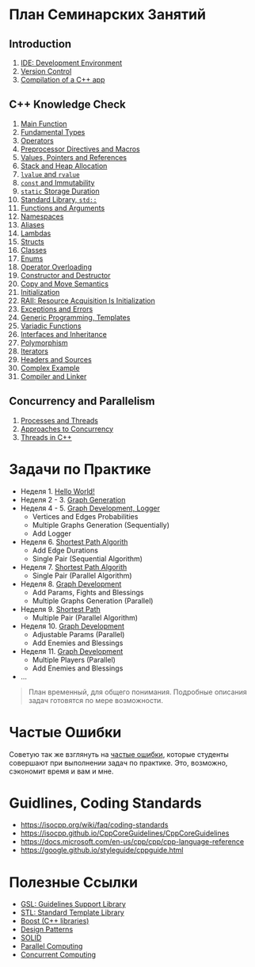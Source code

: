 # План Семинарских Занятий

## Introduction
1. [IDE: Development Environment](/01_introduction/01_development_environment)
1. [Version Control](/01_introduction/02_version_control)
1. [Compilation of a C++ app](/01_introduction/03_compilation_of_cpp_app)

## C++ Knowledge Check
1. [Main Function](/02_knowledge_check/01_main_function)
1. [Fundamental Types](/02_knowledge_check/02_fundamental_types)
1. [Operators](/02_knowledge_check/03_operators)
1. [Preprocessor Directives and Macros](/02_knowledge_check/04_preprocessor_and_macros)
1. [Values, Pointers and References](/02_knowledge_check/05_pointers_and_references)
1. [Stack and Heap Allocation](/02_knowledge_check/06_stack_and_heap_allocation)
1. [`lvalue` and `rvalue`](/02_knowledge_check/07_lvalue_and_rvalue)
1. [`const` and Immutability](/02_knowledge_check/08_const_and_immutability)
1. [`static` Storage Duration](/02_knowledge_check/09_static)
1. [Standard Library, `std::`](/02_knowledge_check/10_standard_library)
1. [Functions and Arguments](/02_knowledge_check/11_functions_and_arguments)
1. [Namespaces](/02_knowledge_check/12_namespaces)
1. [Aliases](/02_knowledge_check/13_aliases)
1. [Lambdas](/02_knowledge_check/14_lambdas)
1. [Structs](/02_knowledge_check/15_structs)
1. [Classes](/02_knowledge_check/16_classes)
1. [Enums](/02_knowledge_check/17_enums)
1. [Operator Overloading](/02_knowledge_check/18_operator_overloading)
1. [Constructor and Destructor](/02_knowledge_check/19_constructor_and_destructor)
1. [Copy and Move Semantics](/02_knowledge_check/20_copy_and_move_semantics)
1. [Initialization](/02_knowledge_check/21_initialization)
1. [RAII: Resource Acquisition Is Initialization](/02_knowledge_check/22_raii)
1. [Exceptions and Errors](/02_knowledge_check/23_exceptions_and_errors)
1. [Generic Programming, Templates](/02_knowledge_check/24_generic_programming)
1. [Variadic Functions](/02_knowledge_check/25_variadic_functions)
1. [Interfaces and Inheritance](/02_knowledge_check/26_interfaces_and_inheritance)
1. [Polymorphism](/02_knowledge_check/27_polymorphism)
1. [Iterators](/02_knowledge_check/28_iterators)
1. [Headers and Sources](/02_knowledge_check/29_headers_and_sources)
1. [Complex Example](/02_knowledge_check/30_complex_example)
1. [Compiler and Linker](/02_knowledge_check/31_compiler_and_linker)

## Concurrency and Parallelism
1. [Processes and Threads](/03_concurrency_and_parallel_programming/01_processes_and_threads)
1. [Approaches to Concurrency](/03_concurrency_and_parallel_programming/02_approaches_to_concurrency)
1. [Threads in C++](/03_concurrency_and_parallel_programming/03_threads_in_cpp)

# Задачи по Практике

- Неделя 1. [Hello World!](tasks/task_01)
- Неделя 2 - 3. [Graph Generation](tasks/task_02)
- Неделя 4 - 5. [Graph Development, Logger](tasks/task_03)
  - Vertices and Edges Probabilities
  - Multiple Graphs Generation (Sequentially)
  - Add Logger
- Неделя 6. [Shortest Path Algorith](tasks/task_04)
  - Add Edge Durations
  - Single Pair (Sequential Algorithm)
- Неделя 7. [Shortest Path Algorith](tasks/task_05)
  - Single Pair (Parallel Algorithm)
- Неделя 8. [Graph Development](tasks/task_06)
  - Add Params, Fights and Blessings
  - Multiple Graphs Generation (Parallel)
- Неделя 9. [Shortest Path](tasks/task_07)
  - Multiple Pair (Parallel Algorithm)
- Неделя 10. [Graph Development](tasks/task_08)
  - Adjustable Params (Parallel)
  - Add Enemies and Blessings
- Неделя 11. [Graph Development](tasks/task_09)
  - Multiple Players (Parallel)
  - Add Enemies and Blessings
- ...

> План временный, для общего понимания. Подробные описания задач готовятся по мере возможности.

# Частые Ошибки

Советую так же взглянуть на [частые ошибки](./tasks/README.md), которые студенты совершают при выполнении задач по практике. Это, возможно, сэкономит время и вам и мне.

# Guidlines, Coding Standards
- https://isocpp.org/wiki/faq/coding-standards
- https://isocpp.github.io/CppCoreGuidelines/CppCoreGuidelines
- https://docs.microsoft.com/en-us/cpp/cpp/cpp-language-reference
- https://google.github.io/styleguide/cppguide.html

# Полезные Ссылки
- [GSL: Guidelines Support Library](https://github.com/Microsoft/GSL)
- [STL: Standard Template Library](https://en.wikipedia.org/wiki/Standard_Template_Library)
- [Boost (C++ libraries)](https://en.wikipedia.org/wiki/Boost_(C%2B%2B_libraries))
- [Design Patterns](https://en.wikipedia.org/wiki/Software_design_pattern)
- [SOLID](https://en.wikipedia.org/wiki/SOLID)
- [Parallel Computing](https://en.wikipedia.org/wiki/Parallel_computing)
- [Concurrent Computing](https://en.wikipedia.org/wiki/Concurrent_computing)
